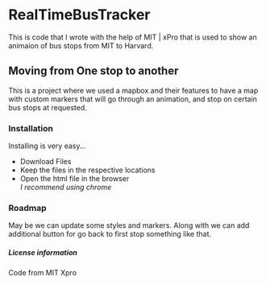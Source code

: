 # RealTimeBusTracker  
This is code that I wrote with the help of MIT | xPro that is used to show an animaion of bus stops from MIT to Harvard.  
## Moving from One stop to another  
This is a project where we used a mapbox and their features to have a map with custom markers that will go through an animation, and stop on certain bus stops at requested.  
### Installation  
Installing is very easy...  
- Download Files  
- Keep the files in the respective locations  
- Open the html file in the browser  
*I recommend using chrome*  

### Roadmap  
May be we can update some styles and markers. Along with we can add additional button for go back to first stop something like that.
 
##### License information  
Code from MIT Xpro 

